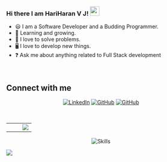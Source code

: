 ### Hi there I am HariHaran V J! <img src="https://media.giphy.com/media/hvRJCLFzcasrR4ia7z/giphy.gif" width="25px">
- 😃 I am a Software Developer and a Budding Programmer.
- 🌱 Learning and growing.
- 🧩 I love to solve problems.
- 🖥️ I love to develop new things.
- ❓ Ask me about anything related to Full Stack development  
   

</br>

## Connect with me
<p align="center">
<a href="https://www.linkedin.com/in/iamhariharanvj/"><img alt="LinkedIn" title="My LinkedIn" src="https://img.shields.io/badge/linkedin-informational?style=for-the-badge&logo=linkedin&logoColor=white"/></a>
<a href="https://github.com/iamhariharanvj/"><img alt="GitHub" title="GitHub" src="https://img.shields.io/badge/github-black?style=for-the-badge&logo=Github&logoColor=white"/></a>
<a href="https://leetcode.com/iamhariharanvj/"><img alt="GitHub" title="GitHub" src="https://img.shields.io/badge/dynamic/json?style=for-the-badge&labelColor=black&color=%23ffa116&label=Solved&query=solved&url=https%3A%2F%2Fbadge.xyli.tech/%2Fapi%2Fusers%2Fhariharanvj2003&logo=leetcode&logoColor=yellow"/></a>

</p>

<br/>


<table>
  <tr>
    <td><img src="https://github-profile-summary-cards.vercel.app/api/cards/repos-per-language?username=iamhariharanvj&theme=github_dark" alt=""></td>
<td><img src="https://github-profile-summary-cards.vercel.app/api/cards/profile-details?username=iamhariharanvj&theme=github_dark" alt=""></td>
  <td><img src="https://streak-stats.demolab.com/?user=iamhariharanvj&theme=dark" align="right" /></td>
  </tr>
</table>
<p align="center">
<img align="center" src="https://skillicons.dev/icons?i=cpp,python,java,nodejs,html,javascript,php,mysql,mongodb,firebase,react,kotlin,linux,flutter,figma,tailwind&perline=8" alt="Skills"></td>
</p>

![](https://komarev.com/ghpvc/?username=iamhariharanvj)
